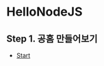 # HelloNodeJS
## Step 1. 공홈 만들어보기
- [Start](https://nodejs.org/ko/docs/guides/getting-started-guide/) 